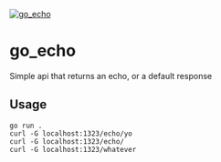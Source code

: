 [![go_echo](https://github.com/gambtho/go_echo/actions/workflows/test.yml/badge.svg)](https://github.com/gambtho/go_echo/actions/workflows/test.yml)

# go_echo

Simple api that returns an echo, or a default response

## Usage

```
go run .
curl -G localhost:1323/echo/yo
curl -G localhost:1323/echo/
curl -G localhost:1323/whatever
```
